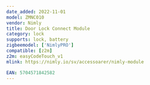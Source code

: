 ```yaml
---
date_added: 2022-11-01
model: ZMNC010
vendor: Nimly
title: Door Lock Connect Module
category: lock
supports: lock, battery
zigbeemodel: ['NimlyPRO']
compatible: [z2m]
z2m: easyCodeTouch_v1
mlink: https://nimly.io/sv/accessoarer/nimly-module

EAN: 5704571842582
---
```

